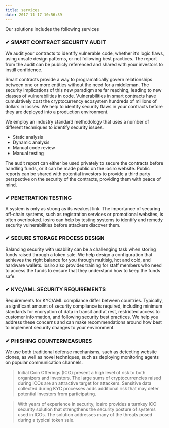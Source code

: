 ```yaml
---
title: services
date: 2017-11-17 10:56:39
---
```



Our solutions includes the following services


### ✔ SMART CONTRACT SECURITY AUDIT

We audit your contracts to identify vulnerable code, whether it’s logic flaws, using unsafe design patterns, or not following best practices. The report from the audit can be publicly referenced and shared with your investors to instill confidence.   

Smart contracts provide a way to programatically govern relationships between one or more entities without the need for a middleman. The security implications of this new paradigm are far reaching, leading to new classes of vulnerabilities in code. Vulnerabilities in smart contracts have cumulatively cost the cryptocurrency ecosystem hundreds of millions of dollars in losses. We help to identify security flaws in your contracts before they are deployed into a production environment.    

We employ an industry standard methodology that uses a number of different techniques to identify security issues.  

- Static analysis
- Dynamic analysis  
- Manual code review
- Manual testing 

The audit report can either be used privately to secure the contracts before handling funds, or it can be made public on the iosiro website. Public reports can be shared with potential investors to provide a third party perspective on the security of the contracts, providing them with peace of mind. 

### ✔ PENETRATION TESTING

A system is only as strong as its weakest link. The importance of securing off-chain systems, such as registration services or promotional websites, is often overlooked. iosiro can help by testing systems to identify and remedy security vulnerabilities before attackers discover them.

### ✔ SECURE STORAGE PROCESS DESIGN

Balancing security with usability can be a challenging task when storing funds raised through a token sale. We help design a configuration that achieves the right balance for you through multisig, hot and cold, and hardware wallets. iosiro also provides training for staff members who need to access the funds to ensure that they understand how to keep the funds safe. 


### ✔ KYC/AML SECURITY REQUIREMENTS

Requirements for KYC/AML compliance differ between countries. Typically, a significant amount of security compliance is required, including minimum standards for encryption of data in transit and at rest, restricted access to customer information, and following security best practices. We help you address these concerns and can make recommendations around how best to implement security changes to your environment.

### ✔ PHISHING COUNTERMEASURES

We use both traditional defense mechanisms, such as detecting website clones, as well as novel techniques, such as deploying monitoring agents on popular communication channels. 


> Initial Coin Offerings (ICO) present a high level of risk to both organizers and investors. The large sums of cryptocurrencies raised during ICOs are an attractive target for attackers. Sensitive data collected during KYC processes adds additional risk that may deter potential investors from participating. 

> With years of experience in security, iosiro provides a turnkey ICO security solution that strengthens the security posture of systems used in ICOs. The solution addresses many of the threats posed during a typical token sale.
